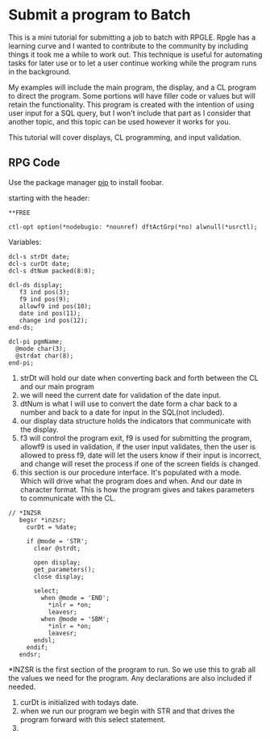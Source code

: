 # Submit a program to Batch

This is a mini tutorial for submitting a job to batch with RPGLE. Rpgle has a learning curve and I wanted to contribute to the community by including things it took me a while to work out. This technique is useful for automating tasks for later use or to let a user continue working while the program runs in the background. 

My examples will include the main program, the display, and a CL program to direct the program. Some portions will have filler code or values but will retain the functionality. This program is created with the intention of using user input for a SQL query, but I won't include that part as I consider that another topic, and this topic can be used however it works for you.

This tutorial will cover displays, CL programming, and input validation.

## RPG Code

Use the package manager [pip](https://pip.pypa.io/en/stable/) to install foobar.

starting with the header:
```
**FREE

ctl-opt option(*nodebugio: *nounref) dftActGrp(*no) alwnull(*usrctl);
```
Variables:
```
dcl-s strDt date;
dcl-s curDt date;
dcl-s dtNum packed(8:0);

dcl-ds display;
   f3 ind pos(3);
   f9 ind pos(9);
   allowf9 ind pos(10);
   date ind pos(11);
   change ind pos(12);
end-ds;

dcl-pi pgmName;
  @mode char(3);
  @strdat char(8);
end-pi;
```
1. strDt will hold our date when converting back and forth between 
    the CL and our main program
2. we will need the current date for validation of the date input.
3. dtNum is what I will use to convert the date form a char back to a 
   number and back to a date for input in the SQL(not included).
4. our display data structure holds the indicators that communicate 
   with the display. 
5. f3 will control the program exit, f9 is used for submitting the 
   program, allowf9 is used in validation, if the user input 
   validates, then the user is allowed to press f9, date will let the 
   users know if their input is incorrect, and change will reset the 
   process if one of the screen fields is changed.
6. this section is our procedure interface. It's populated with a 
   mode. Which will drive what the program does and when. And our 
   date in character format. This is how the program gives and takes 
   parameters to communicate with the CL.

```
// *INZSR
   begsr *inzsr;
     curDt = %date;
     
     if @mode = 'STR';
       clear @strdt;
  
       open display;
       get_parameters();
       close display;

       select;
         when @mode = 'END';
           *inlr = *on;
           leavesr;
         when @mode = 'SBM';
           *inlr = *on;
           leavesr;
       endsl;
     endif;       
   endsr;
```
*INZSR is the first section of the program to run. So we use this to grab all the values we need for the program. Any declarations are also included if needed.
1. curDt is initialized with todays date.
2. when we run our program we begin with STR and that drives the 
   program forward with this select statement.
3. 



